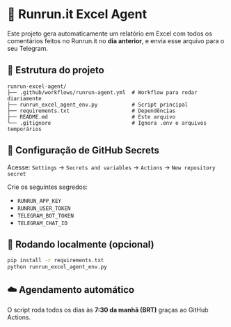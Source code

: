 
# 🤖 Runrun.it Excel Agent

Este projeto gera automaticamente um relatório em Excel com todos os comentários feitos no Runrun.it no **dia anterior**, e envia esse arquivo para o seu Telegram.

## 📁 Estrutura do projeto

```
runrun-excel-agent/
├── .github/workflows/runrun-agent.yml  # Workflow para rodar diariamente
├── runrun_excel_agent_env.py           # Script principal
├── requirements.txt                    # Dependências
├── README.md                           # Este arquivo
└── .gitignore                          # Ignora .env e arquivos temporários
```

## 🔐 Configuração de GitHub Secrets

Acesse: `Settings` → `Secrets and variables` → `Actions` → `New repository secret`

Crie os seguintes segredos:

- `RUNRUN_APP_KEY`
- `RUNRUN_USER_TOKEN`
- `TELEGRAM_BOT_TOKEN`
- `TELEGRAM_CHAT_ID`

## 🚀 Rodando localmente (opcional)

```bash
pip install -r requirements.txt
python runrun_excel_agent_env.py
```

## ☁️ Agendamento automático

O script roda todos os dias às **7:30 da manhã (BRT)** graças ao GitHub Actions.
